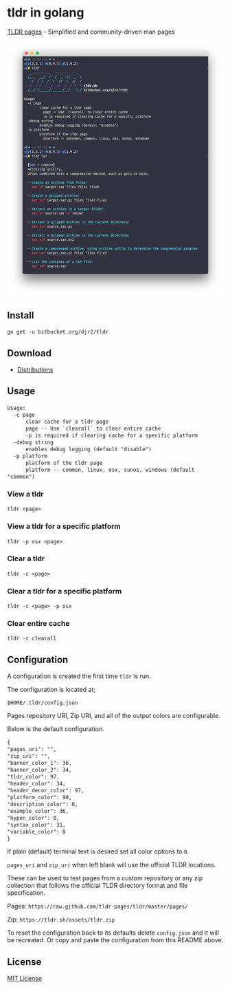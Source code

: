 # tldr in golang

[TLDR pages](https://tldr.sh) - Simplified and community-driven man pages

![Terminal](terminal.png)

## Install

```
go get -u bitbucket.org/djr2/tldr
```

## Download

* [Distributions](https://bitbucket.org/djr2/tldr/src/master/dist/)

## Usage

```
Usage:
  -c page
      clear cache for a tldr page
      page -- Use `clearall` to clear entire cache
      -p is required if clearing cache for a specific platform
  -debug string
      enables debug logging (default "disable")
  -p platform
      platform of the tldr page
      platform -- common, linux, osx, sunos, windows (default "common")
```

### View a tldr
```
tldr <page>
```

### View a tldr for a specific platform
```
tldr -p osx <page>
```

### Clear a tldr
```
tldr -c <page>
```

### Clear a tldr for a specific platform
```
tldr -c <page> -p osx
```

### Clear entire cache
```
tldr -c clearall
```

## Configuration

A configuration is created the first time `tldr` is run.

The configuration is located at;
```
$HOME/.tldr/config.json
```

Pages repository URI, Zip URI, and all of the output colors are
configurable.

Below is the default configuration.

```
{
"pages_uri": "",
"zip_uri": "",
"banner_color_1": 36,
"banner_color_2": 34,
"tldr_color": 97,
"header_color": 34,
"header_decor_color": 97,
"platform_color": 90,
"description_color": 0,
"example_color": 36,
"hypen_color": 0,
"syntax_color": 31,
"variable_color": 0
}
```

If plain (default) terminal text is desired set all color options to `0`.

`pages_uri` and `zip_uri` when left blank will use the official TLDR
locations.

These can be used to test pages from a custom repository
or any zip collection that follows the official TLDR directory format
and file specification.

Pages: `https://raw.github.com/tldr-pages/tldr/master/pages/`

Zip: `https://tldr.sh/assets/tldr.zip`

To reset the configuration back to its defaults delete `config.json`
and it will be recreated. Or copy and paste the configuration from
this README above.

## License

[MIT License](https://bitbucket.org/djr2/tldr/src/master/LICENSE.md)
